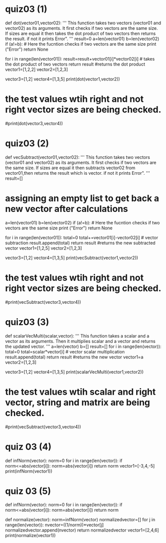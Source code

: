 # quiz03 (1)

def dot(vector01,vector02): 
  '''
This function takes two vectors (vector01 and vector02) as its arguments. It first checks if two vectors are the same size. If sizes are equal it then takes the dot product of two vectors then returns the result. if not it prints Error".
   '''
  result=0
  a=len(vector01)
  b=len(vector02)
  if (a!=b):
    # Here the fucntion checks if two vectors are the same size
    print ("Error")
    return None
  
  for i in range(len(vector01)):
    result=result+vector01[i]*vector02[i]
    # takes the dot product of two vectors
  return result
    #returns the dot product
vector1=[1,2,2]
vector2=[1,2,3]

vector3=[1,2]
vector4=[1,3,5]
print(dot(vector1,vector2))
# the test values wtih right and not right vector sizes are being checked.
#print(dot(vector3,vector4))

# quiz03 (2)

def vecSubtract(vector01,vector02): 
  '''
This function takes two vectors (vector01 and vector02) as its arguments. It first checks if two vectors are the same size. If sizes are equal it then subtracts vector02 from vector01,then returns the result which is vector. if not it prints Error".
   '''
  result=[]
  # assigning an empty list to get back a new vector after calculations
  a=len(vector01)
  b=len(vector02)
  if (a!=b):
    # Here the fucntion checks if two vectors are the same size
    print ("Error")
    return None
  
  for i in range(len(vector01)):
    total=0
    total+=vector01[i]-vector02[i]
    # vector subtraction
    result.append(total)
  return result
    #returns the new subtracted vector
vector1=[1,2,5]
vector2=[1,2,3]

vector3=[1,2]
vector4=[1,3,5]
print(vecSubtract(vector1,vector2))
# the test values wtih right and not right vector sizes are being checked.
#print(vecSubtract(vector3,vector4))

# quiz03 (3)
def scalarVecMulti(scalar,vector): 
  '''
This function takes a scalar and a vector as its arguments. Then it multiplies scalar and a vector and returns the updated vector.
   '''
  a=len(vector)
  b=[]
  result=[]
  for i in range(len(vector)):
    total=0
    total=scalar*vector[i]
    # vector scalar multiplication
    result.append(total)
  return result
    #returns the new vector
vector1=a
vector2=[1,2,3]

vector3=[1,2]
vector4=[1,3,5]
print(scalarVecMulti(vector1,vector2))
# the test values wtih scalar and  right vector, string and matrix are being checked.
#print(vecSubtract(vector3,vector4))

# quiz 03 (4)
def infNorm(vector):
  norm=0
  for i in range(len(vector)):
    if norm<=abs(vector[i]):
      norm=abs(vector[i])
  return norm
vector1=[-3,4,-5]
print(infNorm(vector1))

# quiz 03 (5)
def infNorm(vector):
  norm=0
  for i in range(len(vector)):
    if norm<=abs(vector[i]):
      norm=abs(vector[i])
  return norm

def normalize(vector):
  norm=infNorm(vector)
  normalizedvector=[]
  for j in range(len(vector)):
    nvector=((1/norm))*vector[j]
    normalizedvector.append(nvector)
  return normalizedvector
vector1=[2,4,6]
print(normalize(vector1))

